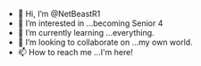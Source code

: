 - 👋 Hi, I’m @NetBeastR1
- 👀 I’m interested in ...becoming Senior 4
- 🌱 I’m currently learning ...everything.
- 💞️ I’m looking to collaborate on ...my own world.
- 📫 How to reach me ...I'm here!

<!---
netbeastr1/netbeastr1 is a ✨ special ✨ repository because its `README.md` (this file) appears on your GitHub profile.
You can click the Preview link to take a look at your changes.
--->
